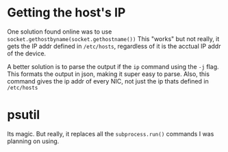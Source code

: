 # Getting the host's IP

One solution found online was to use `socket.gethostbyname(socket.gethostname())`
This "works" but not really, it gets the IP addr defined in `/etc/hosts`,
regardless of it is the acctual IP addr of the device.

A better solution is to parse the output if the `ip` command using the `-j` flag.
This formats the output in json, making it super easy to parse. Also, this command
gives the ip addr of every NIC, not just the ip thats defined in `/etc/hosts`


# psutil

Its magic. But really, it replaces all the `subprocess.run()` commands I was planning on using.
